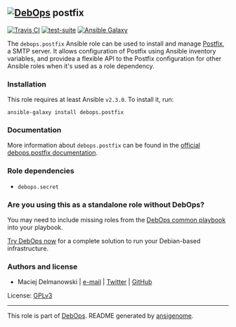 ## [![DebOps](https://debops.org/images/debops-small.png)](https://debops.org) postfix

<!-- This file was generated by Ansigenome. Do not edit this file directly but
     instead have a look at the files in the ./meta/ directory. -->

[![Travis CI](https://img.shields.io/travis/debops/ansible-postfix.svg?style=flat)](https://travis-ci.org/debops/ansible-postfix)
[![test-suite](https://img.shields.io/badge/test--suite-ansible--postfix-blue.svg?style=flat)](https://github.com/debops/test-suite/tree/master/ansible-postfix/)
[![Ansible Galaxy](https://img.shields.io/badge/galaxy-debops.postfix-660198.svg?style=flat)](https://github.com/debops/ansible-postfix)


The `debops.postfix` Ansible role can be used to install and manage
[Postfix](http://www.postfix.org/), a SMTP server. It allows configuration
of Postfix using Ansible inventory variables, and providea a flexible API to
the Postfix configuration for other Ansible roles when it's used as a role
dependency.

### Installation

This role requires at least Ansible `v2.3.0`. To install it, run:

```Shell
ansible-galaxy install debops.postfix
```

### Documentation

More information about `debops.postfix` can be found in the
[official debops.postfix documentation](https://docs.debops.org/en/latest/ansible/roles/ansible-postfix/docs/).


### Role dependencies

- `debops.secret`

### Are you using this as a standalone role without DebOps?

You may need to include missing roles from the [DebOps common
playbook](https://github.com/debops/debops-playbooks/blob/master/playbooks/common.yml)
into your playbook.

[Try DebOps now](https://debops.org/) for a complete solution to run your Debian-based infrastructure.





### Authors and license

- Maciej Delmanowski | [e-mail](mailto:drybjed@gmail.com) | [Twitter](https://twitter.com/drybjed) | [GitHub](https://github.com/drybjed)

License: [GPLv3](https://tldrlegal.com/license/gnu-general-public-license-v3-%28gpl-3%29)

***

This role is part of [DebOps](https://debops.org/). README generated by [ansigenome](https://github.com/nickjj/ansigenome/).
